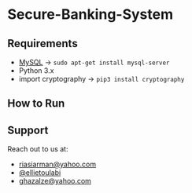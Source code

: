 # Secure-Banking-System

## Requirements
* [MySQL](https://www.mysql.com) -> ``sudo apt-get install mysql-server``
* Python 3.x
* import cryptography  -> ``pip3 install cryptography``

## How to Run

## Support
Reach out to us at:
* riasiarman@yahoo.com
* [@ellietoulabi](https://github.com/ellietoulabi)
* ghazalze@yahoo.com
